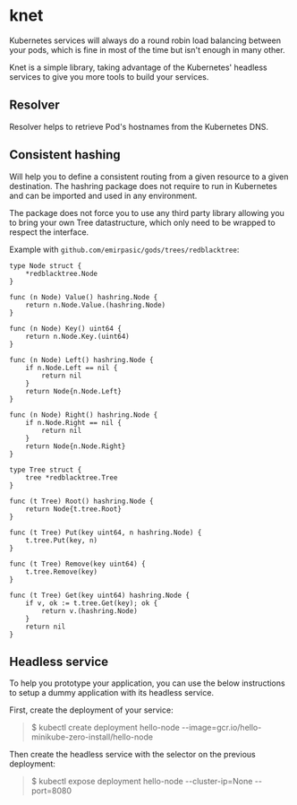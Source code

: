 # knet

Kubernetes services will always do a round robin load balancing between your pods,
which is fine in most of the time but isn't enough in many other.

Knet is a simple library, taking advantage of the Kubernetes' headless services
to give you more tools to build your services.

## Resolver

Resolver helps to retrieve Pod's hostnames from the Kubernetes DNS.

## Consistent hashing

Will help you to define a consistent routing from a given resource to a given
destination. The hashring package does not require to run in Kubernetes and
can be imported and used in any environment.

The package does not force you to use any third party library
allowing you to bring your own Tree datastructure,
which only need to be wrapped to respect the interface.

Example with `github.com/emirpasic/gods/trees/redblacktree`:
```
type Node struct {
	*redblacktree.Node
}

func (n Node) Value() hashring.Node {
	return n.Node.Value.(hashring.Node)
}

func (n Node) Key() uint64 {
	return n.Node.Key.(uint64)
}

func (n Node) Left() hashring.Node {
	if n.Node.Left == nil {
		return nil
	}
	return Node{n.Node.Left}
}

func (n Node) Right() hashring.Node {
	if n.Node.Right == nil {
		return nil
	}
	return Node{n.Node.Right}
}

type Tree struct {
	tree *redblacktree.Tree
}

func (t Tree) Root() hashring.Node {
	return Node{t.tree.Root}
}

func (t Tree) Put(key uint64, n hashring.Node) {
	t.tree.Put(key, n)
}

func (t Tree) Remove(key uint64) {
	t.tree.Remove(key)
}

func (t Tree) Get(key uint64) hashring.Node {
	if v, ok := t.tree.Get(key); ok {
		return v.(hashring.Node)
	}
	return nil
}
```

## Headless service

To help you prototype your application, you can use the below instructions to
setup a dummy application with its headless service.

First, create the deployment of your service:
> $ kubectl create deployment hello-node --image=gcr.io/hello-minikube-zero-install/hello-node

Then create the headless service with the selector on the previous deployment:
> $ kubectl expose deployment hello-node --cluster-ip=None --port=8080

